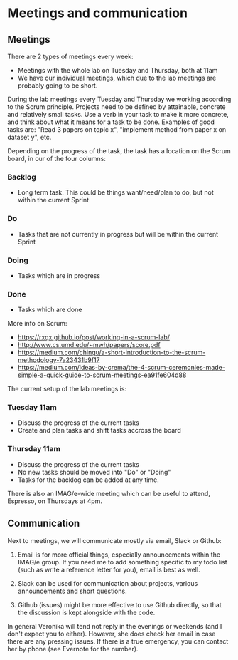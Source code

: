# Meetings and communication

## Meetings

There are 2 types of meetings every week:
* Meetings with the whole lab on Tuesday and Thursday, both at 11am 
* We have our individual meetings, which due to the lab meetings are probably going to be short.

During the lab meetings every Tuesday and Thursday we working according to the Scrum principle. Projects need to be defined by attainable, concrete and relatively small tasks. Use a verb in your task to make it more concrete, and think about what it means for a task to be done. Examples of good tasks are: "Read 3 papers on topic x", "implement method from paper x on dataset y", etc. 

Depending on the progress of the task, the task has a location on the Scrum board, in our of the four columns:

### Backlog
* Long term task. This could be things want/need/plan to do, but not within the current Sprint 
### Do
* Tasks that are not currently in progress but will be within the current Sprint 
### Doing
* Tasks which are in progress
### Done
* Tasks which are done

More info on Scrum:
* https://rxqx.github.io/post/working-in-a-scrum-lab/
* http://www.cs.umd.edu/~mwh/papers/score.pdf
* https://medium.com/chingu/a-short-introduction-to-the-scrum-methodology-7a23431b9f17
* https://medium.com/ideas-by-crema/the-4-scrum-ceremonies-made-simple-a-quick-guide-to-scrum-meetings-ea91fe604d88

The current setup of the lab meetings is:

### Tuesday 11am
* Discuss the progress of the current tasks
* Create and plan tasks and shift tasks accross the board

### Thursday 11am
* Discuss the progress of the current tasks
* No new tasks should be moved into "Do" or "Doing"
* Tasks for the backlog can be added at any time. 

There is also an IMAG/e-wide meeting which can be useful to attend, Espresso, on Thursdays at 4pm. 


## Communication
Next to meetings, we will communicate mostly via email, Slack or Github:

1. Email is for more official things, especially announcements within the IMAG/e group. If you need me to add something specific to my todo list (such as write a reference letter for you), email is best as well. 

2. Slack can be used for communication about projects, various announcements and short questions. 

3. Github (issues) might be more effective to use Github directly, so that the discussion is kept alongside with the code. 

In general Veronika will tend not reply in the evenings or weekends (and I don't expect you to either). However, she does check her email in case there are any pressing issues. If there is a true emergency, you can contact her by phone (see Evernote for the number). 
